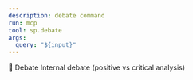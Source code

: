 ```yaml
---
description: debate command
run: mcp
tool: sp.debate
args:
  query: "${input}"
---
```


💬 Debate
Internal debate (positive vs critical analysis)
